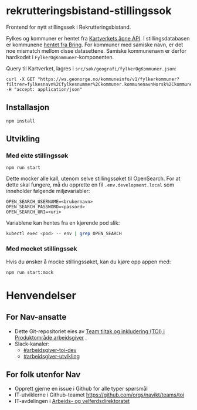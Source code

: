 # rekrutteringsbistand-stillingssok

Frontend for nytt stillingssøk i Rekrutteringsbistand.

Fylkes og kommuner er hentet fra [Kartverkets åpne API](https://ws.geonorge.no/kommuneinfo/v1/). I stillingsdatabasen er kommunene [hentet fra Bring](https://github.com/navikt/pam-geography#norwegian-postal-codes-county--codes-cities). For kommuner med samiske navn, er det noe mismatch mellom disse datasettene. Samiske kommunenavn er derfor hardkodet i `FylkerOgKommuner`-komponenten.

Query til Kartverket, lagres i `src/søk/geografi/fylkerOgKommuner.json`:
```
curl -X GET "https://ws.geonorge.no/kommuneinfo/v1/fylkerkommuner?filtrer=fylkesnavn%2Cfylkesnummer%2Ckommuner.kommunenavnNorsk%2Ckommuner.kommunenummer" -H "accept: application/json"
```

## Installasjon

```
npm install
```

## Utvikling

### Med ekte stillingssøk

```
npm run start
```

Dette mocker alle kall, utenom selve stillingssøket til OpenSearch. For at dette skal fungere, må du opprette en fil `.env.development.local` som inneholder følgende miljøvariabler:

```
OPEN_SEARCH_USERNAME=<brukernavn>
OPEN_SEARCH_PASSWORD=<passord>
OPEN_SEARCH_URI=<uri>
```

Variablene kan hentes fra en kjørende pod slik:

```sh
kubectl exec <pod> -- env | grep OPEN_SEARCH
```

### Med mocket stillingssøk

Hvis du ønsker å mocke stillingssøket, kan du kjøre opp appen med:

```
npm run start:mock
```


# Henvendelser

## For Nav-ansatte

* Dette Git-repositoriet eies
  av [Team tiltak og inkludering (TOI) i Produktområde arbeidsgiver](https://teamkatalog.nais.adeo.no/team/0150fd7c-df30-43ee-944e-b152d74c64d6)
  .
* Slack-kanaler:
    * [#arbeidsgiver-toi-dev](https://nav-it.slack.com/archives/C02HTU8DBSR)
    * [#arbeidsgiver-utvikling](https://nav-it.slack.com/archives/CD4MES6BB)

## For folk utenfor Nav

* Opprett gjerne en issue i Github for alle typer spørsmål
* IT-utviklerne i Github-teamet https://github.com/orgs/navikt/teams/toi
* IT-avdelingen
  i [Arbeids- og velferdsdirektoratet](https://www.nav.no/no/NAV+og+samfunn/Kontakt+NAV/Relatert+informasjon/arbeids-og-velferdsdirektoratet-kontorinformasjon)
